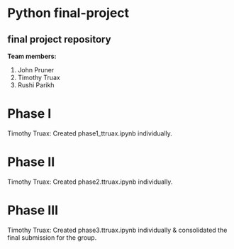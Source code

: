 # Python final-project
## final project repository

**Team members:** 
1. John Pruner
2. Timothy Truax
3. Rushi Parikh

# Phase I
Timothy Truax: Created phase1_ttruax.ipynb individually.

# Phase II
Timothy Truax: Created phase2.ttruax.ipynb individually.

# Phase III
Timothy Truax: Created phase3.ttruax.ipynb individually & consolidated the final submission for the group.
